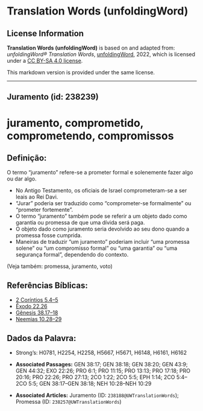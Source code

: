 # Translation Words (unfoldingWord)

## License Information

**Translation Words (unfoldingWord)** is based on and adapted from: _unfoldingWord® Translation Words_, [unfoldingWord](https://unfoldingword.org/utw), 2022, which is licensed under a [CC BY-SA 4.0 license](https://creativecommons.org/licenses/by-sa/4.0/legalcode.en).

This markdown version is provided under the same license.



--------------------------------

## Juramento (id: 238239)

juramento, comprometido, comprometendo, compromissos
====================================================

Definição:
----------

O termo “juramento” refere\-se a prometer formal e solenemente fazer algo ou dar algo.

* No Antigo Testamento, os oficiais de Israel comprometeram\-se a ser leais ao Rei Davi.
* “Jurar” poderia ser traduzido como “comprometer\-se formalmente” ou “prometer fortemente”.
* O termo “juramento” também pode se referir a um objeto dado como garantia ou promessa de que uma dívida será paga.
* O objeto dado como juramento seria devolvido ao seu dono quando a promessa fosse cumprida.
* Maneiras de traduzir “um juramento” poderiam incluir “uma promessa solene” ou “um compromisso formal” ou “uma garantia” ou “uma segurança formal”, dependendo do contexto.

(Veja também: promessa, juramento, voto)

Referências Bíblicas:
---------------------

* [2 Coríntios 5\.4–5](https://ref.ly/2Cor5:4-2Cor5:5)
* [Êxodo 22\.26](https://ref.ly/Exod22:26)
* [Gênesis 38\.17–18](https://ref.ly/Gen38:17-Gen38:18)
* [Neemias 10\.28–29](https://ref.ly/Neh10:28-Neh10:29)

Dados da Palavra:
-----------------

* Strong’s: H0781, H2254, H2258, H5667, H5671, H6148, H6161, H6162

* **Associated Passages:** GEN 38:17; GEN 38:18; GEN 38:20; GEN 43:9; GEN 44:32; EXO 22:26; PRO 6:1; PRO 11:15; PRO 13:13; PRO 17:18; PRO 20:16; PRO 22:26; PRO 27:13; 2CO 1:22; 2CO 5:5; EPH 1:14; 2CO 5:4–2CO 5:5; GEN 38:17–GEN 38:18; NEH 10:28–NEH 10:29
* **Associated Articles:** Juramento (ID: `238188@UWTranslationWords`); Promessa (ID: `238257@UWTranslationWords`)

